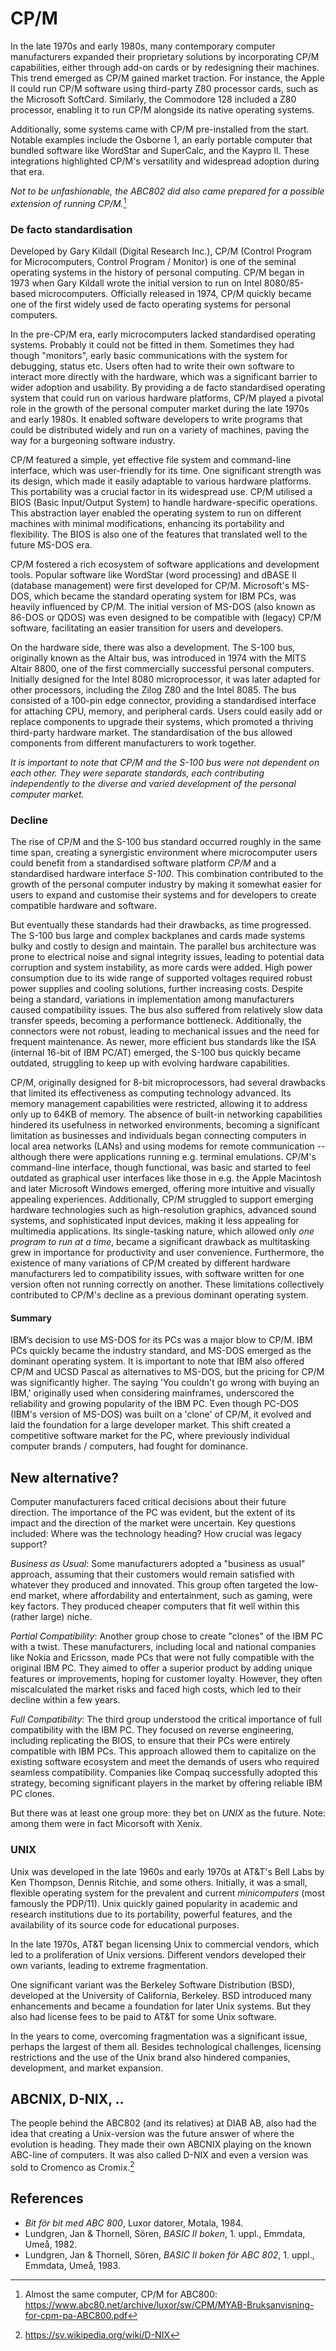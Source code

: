 
# CP/M

In the late 1970s and early 1980s, many contemporary computer manufacturers
expanded their proprietary solutions by incorporating CP/M capabilities,
either through add-on cards or by redesigning their machines. This trend
emerged as CP/M gained market traction. For instance, the Apple II could
run CP/M software using third-party Z80 processor cards, such as the Microsoft
SoftCard. Similarly, the Commodore 128 included a Z80 processor, enabling
it to run CP/M alongside its native operating systems.

Additionally, some systems came with CP/M pre-installed from the start.
Notable examples include the Osborne 1, an early portable computer that
bundled software like WordStar and SuperCalc, and the Kaypro II. These
integrations highlighted CP/M's versatility and widespread adoption during
that era.

*Not to be unfashionable, the ABC802 did also came prepared for a possible
extension of running CP/M.*[^cpm]

[^cpm]: Almost the same computer, CP/M for ABC800:
https://www.abc80.net/archive/luxor/sw/CPM/MYAB-Bruksanvisning-for-cpm-pa-ABC800.pdf


### De facto standardisation

Developed by Gary Kildall (Digital Research Inc.), CP/M (Control Program
for Microcomputers, Control Program / Monitor) is one of the seminal operating
systems in the history of personal computing. CP/M began in 1973 when Gary
Kildall wrote the initial version to run on Intel 8080/85-based microcomputers.
Officially released in 1974, CP/M quickly became one of the first widely
used de facto operating systems for personal computers.

In the pre-CP/M era, early microcomputers lacked standardised operating
systems. Probably it could not be fitted in them. Sometimes they had though
"monitors", early basic communications with the system for debugging, status etc.
Users often had to write their own software to interact more directly with
the hardware, which was a significant barrier to wider adoption and usability.
By providing a de facto standardised operating system that could run on various
hardware platforms, CP/M played a pivotal role in the growth of the personal
computer market during the late 1970s and early 1980s. It enabled software
developers to write programs that could be distributed widely and run on a
variety of machines, paving the way for a burgeoning software industry.

CP/M featured a simple, yet effective file system and command-line interface,
which was user-friendly for its time. One significant strength was its design,
which made it easily adaptable to various hardware platforms. This portability
was a crucial factor in its widespread use. CP/M utilised a BIOS
(Basic Input/Output System) to handle hardware-specific operations.
This abstraction layer enabled the operating system to run on different
machines with minimal modifications, enhancing its portability and flexibility.
The BIOS is also one of the features that translated well to the future MS-DOS era.

CP/M fostered a rich ecosystem of software applications and development tools.
Popular software like WordStar (word processing) and dBASE II (database management)
were first developed for CP/M. Microsoft's MS-DOS, which became the standard
operating system for IBM PCs, was heavily influenced by CP/M. The initial version
of MS-DOS (also known as 86-DOS or QDOS) was even designed to be compatible with
(legacy) CP/M software, facilitating an easier transition for users and developers.


On the hardware side, there was also a development. The S-100 bus, originally
known as the Altair bus, was introduced in 1974 with the MITS Altair 8800, one of
the first commercially successful personal computers. Initially designed for the
Intel 8080 microprocessor, it was later adapted for other processors, including the
Zilog Z80 and the Intel 8085. The bus consisted of a 100-pin edge connector, providing
a standardised interface for attaching CPU, memory, and peripheral cards. Users could
easily add or replace components to upgrade their systems, which promoted a thriving
third-party hardware market. The standardisation of the bus allowed components from
different manufacturers to work together.

*It is important to note that CP/M and the S-100 bus were not dependent on each other.
They were separate standards, each contributing independently to the diverse and
varied development of the personal computer market.*


### Decline

The rise of CP/M and the S-100 bus standard occurred roughly in the same time span,
creating a synergistic environment where microcomputer users could benefit from a
standardised software platform *CP/M* and a standardised hardware interface *S-100*.
This combination contributed to the growth of the personal computer industry by making
it somewhat easier for users to expand and customise their systems and for developers
to create compatible hardware and software.

But eventually these standards had their drawbacks, as time progressed. The S-100 bus
large and complex backplanes and cards made systems bulky and costly to design and maintain.
The parallel bus architecture was prone to electrical noise and signal integrity issues,
leading to potential data corruption and system instability, as more cards were added.
High power consumption due to its wide range of supported voltages required robust power
supplies and cooling solutions, further increasing costs. Despite being a standard,
variations in implementation among manufacturers caused compatibility issues. The bus
also suffered from relatively slow data transfer speeds, becoming a performance bottleneck.
Additionally, the connectors were not robust, leading to mechanical issues and the need
for frequent maintenance. As newer, more efficient bus standards like the ISA (internal
16-bit of IBM PC/AT) emerged, the S-100 bus quickly became outdated, struggling to keep
up with evolving hardware capabilities.

CP/M, originally designed for 8-bit microprocessors, had several drawbacks that limited its
effectiveness as computing technology advanced. Its memory management capabilities were
restricted, allowing it to address only up to 64KB of memory. The absence of built-in
networking capabilities hindered its usefulness in networked environments, becoming a
significant limitation as businesses and individuals began connecting computers in local
area networks (LANs) and using modems for remote communication -- although there were
applications running e.g. terminal emulations. CP/M's command-line interface,
though functional, was basic and started to feel outdated as graphical user interfaces like
those in e.g. the Apple Macintosh and later Microsoft Windows emerged, offering more intuitive
and visually appealing experiences. Additionally, CP/M struggled to support emerging hardware
technologies such as high-resolution graphics, advanced sound systems, and sophisticated input
devices, making it less appealing for multimedia applications. Its single-tasking nature,
which allowed only *one program to run at a time*, became a significant drawback as multitasking
grew in importance for productivity and user convenience. Furthermore, the existence of many
variations of CP/M created by different hardware manufacturers led to compatibility issues,
with software written for one version often not running correctly on another. These limitations
collectively contributed to CP/M's decline as a previous dominant operating system.

#### Summary

IBM’s decision to use MS-DOS for its PCs was a major blow to CP/M. IBM PCs quickly
became the industry standard, and MS-DOS emerged as the dominant operating system.
It is important to note that IBM also offered CP/M and UCSD Pascal as alternatives
to MS-DOS, but the pricing for CP/M was significantly higher. The saying
'You couldn't go wrong with buying an IBM,' originally used when considering
mainframes, underscored the reliability and growing popularity of the IBM PC.
Even though PC-DOS (IBM's version of MS-DOS) was built on a 'clone' of CP/M,
it evolved and laid the foundation for a large developer market. This shift
created a competitive software market for the PC, where previously individual
computer brands / computers, had fought for dominance.


## New alternative?

Computer manufacturers faced critical decisions about their future direction.
The importance of the PC was evident, but the extent of its impact and the
direction of the market were uncertain. Key questions included: Where was
the technology heading? How crucial was legacy support?

*Business as Usual*: Some manufacturers adopted a "business as usual" approach,
assuming that their customers would remain satisfied with whatever they produced
and innovated. This group often targeted the low-end market, where affordability
and entertainment, such as gaming, were key factors. They produced cheaper
computers that fit well within this (rather large) niche.

*Partial Compatibility*: Another group chose to create "clones" of the IBM PC with
a twist. These manufacturers, including local and national companies like Nokia
and Ericsson, made PCs that were not fully compatible with the original IBM PC.
They aimed to offer a superior product by adding unique features or improvements,
hoping for customer loyalty. However, they often miscalculated the market risks
and faced high costs, which led to their decline within a few years.

*Full Compatibility*: The third group understood the critical importance of full
compatibility with the IBM PC. They focused on reverse engineering, including
replicating the BIOS, to ensure that their PCs were entirely compatible with
IBM PCs. This approach allowed them to capitalize on the existing software
ecosystem and meet the demands of users who required seamless compatibility.
Companies like Compaq successfully adopted this strategy, becoming significant
players in the market by offering reliable IBM PC clones.

But there was at least one group more: they bet on *UNIX* as the future.
Note: among them were in fact Micorsoft with Xenix.


### UNIX

Unix was developed in the late 1960s and early 1970s at AT&T's Bell Labs by
Ken Thompson, Dennis Ritchie, and some others. Initially, it was a small,
flexible operating system for the prevalent and current *minicomputers* (most
famously the PDP/11). Unix quickly gained popularity in academic and research
institutions due to its portability, powerful features, and the availability
of its source code for educational purposes.

In the late 1970s, AT&T began licensing Unix to commercial vendors, which
led to a proliferation of Unix versions. Different vendors developed their
own variants, leading to extreme fragmentation.

One significant variant was the Berkeley Software Distribution (BSD),
developed at the University of California, Berkeley. BSD introduced many
enhancements and became a foundation for later Unix systems. But they also
had license fees to be paid to AT&T for some Unix software.

In the years to come, overcoming fragmentation was a significant issue,
perhaps the largest of them all. Besides technological challenges, licensing
restrictions and the use of the Unix brand also hindered companies, development,
and market expansion.


## ABCNIX, D-NIX, ..

The people behind the ABC802 (and its relatives) at DIAB AB, also had the idea
that creating a Unix-version was the future answer of where the evolution is
heading. They made their own ABCNIX playing on the known ABC-line of computers.
It was also called D-NIX and even a version was sold to Cromenco as Cromix.[^D_NIX]


[^D_NIX]: https://sv.wikipedia.org/wiki/D-NIX


## References

- *Bit för bit med ABC 800*, Luxor datorer, Motala, 1984.
- Lundgren, Jan & Thornell, Sören, *BASIC II boken*, 1. uppl., Emmdata, Umeå, 1982.
- Lundgren, Jan & Thornell, Sören, *BASIC II boken för ABC 802*, 1. uppl., Emmdata, Umeå, 1983.
